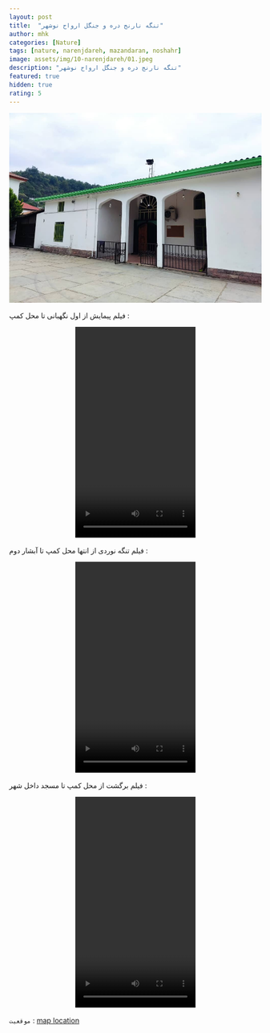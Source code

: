 ```yaml
---
layout: post
title:  "تنگه نارنج دره و جنگل ارواح نوشهر"
author: mhk
categories: [Nature]
tags: [nature, narenjdareh, mazandaran, noshahr]
image: assets/img/10-narenjdareh/01.jpeg
description: "تنگه نارنج دره و جنگل ارواح نوشهر"
featured: true
hidden: true
rating: 5
---
```



<p align="center">
  <img src="/assets/img/10-narenjdareh/02.jpeg" alt="mhkarami97" width="600" />
</p>

فیلم پیمایش از اول نگهبانی تا محل کمپ :  

<p align="center">
<video width="240" height="420" controls>
  <source src="/assets/img/10-narenjdareh/01.mp4" type="video/mp4">
</video>
</p>

فیلم تنگه نوردی از انتها محل کمپ تا آبشار دوم :  

<p align="center">
<video width="240" height="420" controls>
  <source src="/assets/img/10-narenjdareh/02.mp4" type="video/mp4">
</video>
</p>

فیلم برگشت از محل کمپ تا مسجد داخل شهر :  

<p align="center">
<video width="240" height="420" controls>
  <source src="/assets/img/10-narenjdareh/03.mp4" type="video/mp4">
</video>
</p>

`موقعیت` : [map location](https://www.google.com/maps/place/Narenjbon,+Mazandaran,+Mazandaran+Province,+Iran/@36.5487162,51.8653832,15z/data=!3m1!4b1!4m13!1m7!3m6!1s0x3f8efaa487e7c20d:0xe8a70921969d5236!2sVanoosh,+Mazandaran+Province!3b1!8m2!3d36.5612547!4d51.860198!3m4!1s0x3f8efaf2c5991103:0xbb8fff84997a3ae7!8m2!3d36.548716!4d51.8741369!5m1!1e4)